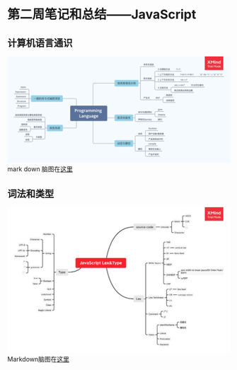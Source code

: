 # 第二周笔记和总结——JavaScript
## 计算机语言通识
![alt JS as a Programming Language](https://github.com/daniel0128/Frontend-01-Template/blob/master/week02/Programming%20Language.png)  
mark down 脑图在[这里](https://github.com/daniel0128/Frontend-01-Template/blob/master/week02/Programming%20Language.md)  
## 词法和类型
![alt JS Lex and Type](https://github.com/daniel0128/Frontend-01-Template/blob/master/week02/JavaScript%20Lex%26Type.png)  
Markdown脑图在[这里](https://github.com/daniel0128/Frontend-01-Template/blob/master/week02/JavaScript%20Lex%26Type.md)  
